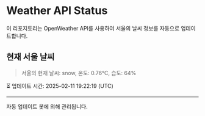 
# Weather API Status

이 리포지토리는 OpenWeather API를 사용하여 서울의 날씨 정보를 자동으로 업데이트합니다.

## 현재 서울 날씨
> 서울의 현재 날씨: snow, 온도: 0.76°C, 습도: 64%

⏳ 업데이트 시간: 2025-02-11 19:22:19 (UTC)

---
자동 업데이트 봇에 의해 관리됩니다.
